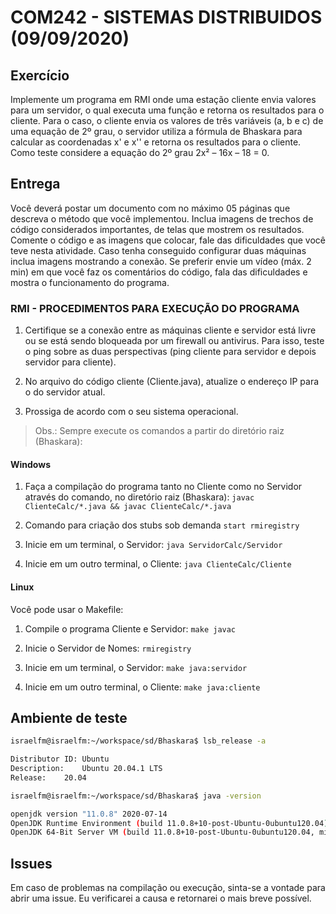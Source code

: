 # COM242 - SISTEMAS DISTRIBUIDOS (09/09/2020)

## Exercício

Implemente um programa em RMI onde uma estação cliente envia valores para um servidor, o qual executa uma função e retorna os resultados para o cliente. Para o caso, o cliente envia os valores de três variáveis (a, b e c) de uma equação de 2º grau, o servidor utiliza a fórmula de Bhaskara para calcular as coordenadas x' e x'' e retorna os resultados para o cliente. Como teste considere a equação do 2º grau 2x² – 16x – 18 = 0.

## Entrega

Você deverá postar um documento com no máximo 05 páginas que descreva o método que você implementou. Inclua imagens de trechos de código considerados importantes, de telas que mostrem os resultados. Comente o código e as imagens que colocar, fale das dificuldades que você teve nesta atividade. Caso tenha conseguido configurar duas máquinas inclua imagens mostrando a conexão. Se preferir envie um vídeo (máx. 2 min) em que você faz os comentários do código, fala das dificuldades e mostra o funcionamento do programa.

### RMI - PROCEDIMENTOS PARA EXECUÇÃO DO PROGRAMA

1. Certifique se a conexão entre as máquinas cliente e servidor está livre ou se está sendo bloqueada por um firewall ou antivirus. Para isso, teste o ping sobre as duas perspectivas (ping cliente para servidor e depois servidor para cliente).

2. No arquivo do código cliente (Cliente.java), atualize o endereço IP para o do servidor atual.

3. Prossiga de acordo com o seu sistema operacional.

> Obs.: Sempre execute os comandos a partir do diretório raiz (Bhaskara):

#### Windows

1. Faça a compilação do programa tanto no Cliente como no Servidor através do comando, no diretório raiz (Bhaskara):
`javac ClienteCalc/*.java && javac ClienteCalc/*.java`

2. Comando para criação dos stubs sob demanda
`start rmiregistry`

3. Inicie em um terminal, o Servidor:
`java ServidorCalc/Servidor`

4. Inicie em um outro terminal, o Cliente:
`java ClienteCalc/Cliente`

#### Linux

Você pode usar o Makefile:

1. Compile o programa Cliente e Servidor:
`make javac`

2. Inicie o Servidor de Nomes:
`rmiregistry`

3. Inicie em um terminal, o Servidor:
`make java:servidor`

4. Inicie em um outro terminal, o Cliente:
`make java:cliente`

## Ambiente de teste

```bash
israelfm@israelfm:~/workspace/sd/Bhaskara$ lsb_release -a

Distributor ID:	Ubuntu
Description:	Ubuntu 20.04.1 LTS
Release:	20.04
```

```bash
israelfm@israelfm:~/workspace/sd/Bhaskara$ java -version

openjdk version "11.0.8" 2020-07-14
OpenJDK Runtime Environment (build 11.0.8+10-post-Ubuntu-0ubuntu120.04)
OpenJDK 64-Bit Server VM (build 11.0.8+10-post-Ubuntu-0ubuntu120.04, mixed mode, sharing)
```

## Issues
Em caso de problemas na compilação ou execução, sinta-se a vontade para abrir uma issue. Eu verificarei a causa e retornarei o mais breve possível.
